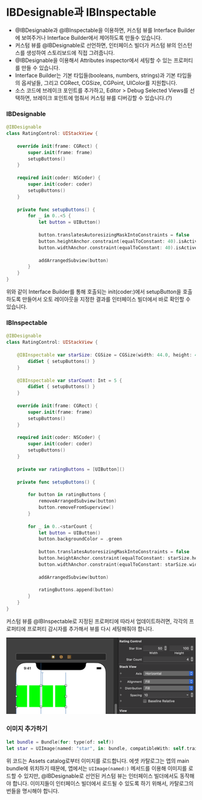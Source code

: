 # IBDesignable과 IBInspectable

- @IBDesignable과 @IBInspectable을 이용하면, 커스텀 뷰를 Interface Builder에 보여주거나 Interface Builder에서 제어하도록 만들수 있습니다.
- 커스텀 뷰를 @IBDesignable로 선언하면, 인터페이스 빌더가 커스텀 뷰의 인스턴스를 생성하여 스토리보드에 직접 그려줍니다.
- @IBDesignable을 이용해서 Attributes inspector에서 세팅할 수 있는 프로퍼티를 만들 수 있습니다.
- Interface Builder는 기본 타입들(booleans, numbers, strings)과 기본 타입들의 옵셔널들, 그리고 CGRect, CGSize, CGPoint, UIColor를 지원합니다.
- 소스 코드에 브레이크 포인트를 추가하고, Editor > Debug Selected Views를 선택하면, 브레이크 포인트에 멈춰서 커스텀 뷰를 디버깅할 수 있습니다.(?)

### IBDesignable

```swift
@IBDesignable
class RatingControl: UIStackView {
    
    override init(frame: CGRect) {
        super.init(frame: frame)
        setupButtons()
    }
    
    required init(coder: NSCoder) {
        super.init(coder: coder)
        setupButtons()
    }
    
    private func setupButtons() {
        for _ in 0..<5 {
            let button = UIButton()
            
            button.translatesAutoresizingMaskIntoConstraints = false
            button.heightAnchor.constraint(equalToConstant: 40).isActive = true
            button.widthAnchor.constraint(equalToConstant: 40).isActive = true
            
            addArrangedSubview(button)
        }
    }
}
```
위와 같이 Interface Builder를 통해 호출되는 init(coder:)에서 setupButton을 호출하도록 만들어서 오토 레이아웃을 지정한 결과를 인터페이스 빌더에서 바로 확인할 수 있습니다.

### IBInspectable

```swift
@IBDesignable
class RatingControl: UIStackView {
    
    @IBInspectable var starSize: CGSize = CGSize(width: 44.0, height: 44.0) {
        didSet { setupButtons() }
    }
     
    @IBInspectable var starCount: Int = 5 {
        didSet { setupButtons() }
    }
    
    override init(frame: CGRect) {
        super.init(frame: frame)
        setupButtons()
    }
    
    required init(coder: NSCoder) {
        super.init(coder: coder)
        setupButtons()
    }
    
    private var ratingButtons = [UIButton]()
    
    private func setupButtons() {
        
        for button in ratingButtons {
            removeArrangedSubview(button)
            button.removeFromSuperview()
        }
        
        for _ in 0..<starCount {
            let button = UIButton()
            button.backgroundColor = .green
            
            button.translatesAutoresizingMaskIntoConstraints = false
            button.heightAnchor.constraint(equalToConstant: starSize.height).isActive = true
            button.widthAnchor.constraint(equalToConstant: starSize.width).isActive = true
            
            addArrangedSubview(button)
            
            ratingButtons.append(button)
        }
    }
}
```

커스텀 뷰를 @IBInspectable로 지정된 프로퍼티에 따라서 업데이트하려면, 각각의 프로퍼티에 프로퍼티 감시자를 추가해서 뷰를 다시 세팅해줘야 합니다.

![ibinspectable-result](ibinspectable-result.png)

### 이미지 추가하기

```swift
let bundle = Bundle(for: type(of: self))
let star = UIImage(named: "star", in: bundle, compatibleWith: self.traitCollection)
```

위 코드는 Assets catalog로부터 이미지를 로드합니다. 에셋 카탈로그는 앱의 main bundle에 위치하기 때문에, 앱에서는 `UIImage(named:)` 메서드를 이용해 이미지를 로드할 수 있지만, @IBDesignable로 선언된 커스텀 뷰는 인터페이스 빌더에서도 동작해야 합니다. 이미지들이 인터페이스 빌더에서 로드될 수 있도록 하기 위해서, 카탈로그의 번들을 명시해야 합니다.
